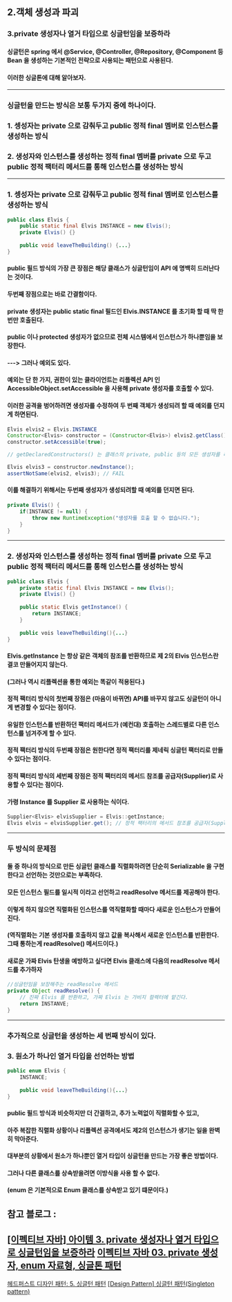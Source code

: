 ## 2.객체 생성과 파괴

### 3.private 생성자나 열거 타입으로 싱글턴임을 보증하라
#### 싱글턴은 spring 에서 @Service, @Controller, @Repository, @Component 등 Bean 을 생성하는 기본적인 전략으로 사용되는 패턴으로 사용된다.
#### 이러한 싱글톤에 대해 알아보자.

---

### 싱글턴을 만드는 방식은 보통 두가지 중에 하나이다.
### 1. 셍성자는 private 으로 감춰두고 public 정적 final 멤버로 인스턴스를 생성하는 방식
### 2. 생성자와 인스턴스를 생성하는 정적 final 멤버를 private 으로 두고 public 정적 팩터리 메서드를 통해 인스턴스를 생성하는 방식

---

### 1. 셍성자는 private 으로 감춰두고 public 정적 final 멤버로 인스턴스를 생성하는 방식 
```java
public class Elvis {
    public static final Elvis INSTANCE = new Elvis();
    private Elvis() {}
    
    public void leaveTheBuilding() {...}
}
```
#### public 필드 방식의 가장 큰 장점은 해당 클래스가 싱글턴임이 API 에 명백히 드러난다는 것이다.
#### 두번째 장점으로는 바로 간결함이다.

#### private 생성자는 public static final 필드인 Elvis.INSTANCE 를 초기화 할 때 딱 한 번만 호출된다.
#### public 이나 protected 생성자가 없으므로 전체 시스템에서 인스턴스가 하나뿐임을 보장한다.
#### ---> 그러나 예외도 있다.
####   예외는 단 한 가지, 권한이 있는 클라이언트는 리플렉션 API 인 AccessibleObject.setAccessible 을 사용해 private 생성자를 호출할 수 있다.
####   이러한 공격을 벙어하려면 생성자를 수정하여 두 번째 객체가 생성되려 할 때 예외를 던지게 하면된다.
```java
Elvis elvis2 = Elvis.INSTANCE
Constructor<Elvis> constructor = (Constructor<Elvis>) elvis2.getClass().getDeclaredConstructor();
constructor.setAccessible(true);

// getDeclaredConstructors() 는 클래스의 private, public 등의 모든 생성자를 리턴해 준다.

Elvis elvis3 = constructor.newInstance();
assertNotSame(elvis2, elvis3); // FAIL
```
####   이를 해결하기 위해서는 두번째 생성자가 생성되려할 때 예외를 던지면 된다.
```java
private Elvis() {
    if(INSTANCE != null) {
        throw new RuntimeException("생성자를 호출 할 수 없습니다.");    
    }    
}
```

---

### 2. 생성자와 인스턴스를 생성하는 정적 final 멤버를 private 으로 두고 public 정적 팩터리 메서드를 통해 인스턴스를 생성하는 방식
```java
public class Elvis {
    private static final Elvis INSTANCE = new Elvis();
    private Elvis() {}
    
    public static Elvis getInstance() {
        return INSTANCE;
    }
    
    public vois leaveTheBuilding(){...}
}
```
#### Elvis.getInstance 는 항상 같은 객체의 참조를 반환하므로 제 2의 Elvis 인스턴스란 결코 만들어지지 않는다.
#### (그러나 역시 리플렉션을 통한 예외는 똑같이 적용된다.)

#### 정적 팩터리 방식의 첫번째 장점은 (마음이 바뀌면) API를 바꾸지 않고도 싱글턴이 아니게 변경할 수 있다는 점이다.
####    유일한 인스턴스를 반환하던 팩터리 메서드가 (예컨대) 호출하는 스레드별로 다른 인스턴스를 넘겨주게 할 수 있다.
#### 정적 팩터리 방식의 두번째 장점은 원한다면 정적 팩터리를 제네릭 싱글턴 팩터리로 만들 수 있다는 점이다.
#### 정적 팩터리 방식의 세번째 장점은 정적 팩터리의 메서드 참조를 공급자(Supplier)로 사용할 수 있다는 점이다.
####    가령 Instance 를 Supplier<Elvis> 로 사용하는 식이다. 
```java
Supplier<Elvis> elvisSupplier = Elvis::getInstance;
Elvis elvis = elvisSupplier.get(); // 정적 팩터리의 메서드 참조를 공급자(Supplier)로 사용
```

---

### 두 방식의 문제점
#### 둘 중 하나의 방식으로 만든 싱글턴 클래스를 직렬화하려면 단순히 Serializable 을 구현한다고 선언하는 것만으로는 부족하다.
#### 모든 인스턴스 필드를 일시적 이라고 선언하고 readResolve 메서드를 제공해야 한다.
#### 이렇게 하지 않으면 직렬화된 인스턴스를 역직렬화할 때마다 새로운 인스턴스가 만들어진다.
#### (역직렬화는 기본 생성자를 호출하지 않고 값을 복사해서 새로운 인스턴스를 반환한다. 그때 통하는게 readResolve() 메서드이다.)
####   새로운 가짜 Elvis 탄생을 예방하고 싶다면 Elvis 클래스에 다음의 readResolve 메서드를 추가하자
```java
//싱글턴임을 보장해주는 readResolve 메서드
private Object readResolve() {
    // 진짜 Elvis 를 반환하고, 가짜 Elvis 는 가비지 컬렉터에 맡긴다.
    return INSTANVE;    
}
```

---

### 추가적으로 싱글턴을 생성하는 세 번째 방식이 있다.
### 3. 원소가 하나인 열거 타입을 선언하는 방법
```java
public enum Elvis {
    INSTANCE;
    
    public void leaveTheBuilding(){...}
}
```
#### public 필드 방식과 비슷하지만 더 간결하고, 추가 노력없이 직렬화할 수 있고,
####    아주 복잡한 직렬화 상황이나 리플렉션 공격에서도 제2의 인스턴스가 생기는 일을 완벽히 막아준다.
#### 대부분의 상황에서 원소가 하나뿐인 열거 타입이 싱글턴을 만드는 가장 좋은 방법이다.
#### 그러나 다른 클래스를 상속받을려면 이방식을 사용 할 수 없다.
####   (enum 은 기본적으로 Enum 클래스를 상속받고 있기 떄문이다.)

## 참고 블로그 : 
[[이펙티브 자바] 아이템 3. private 생성자나 열거 타입으로 싱글턴임을 보증하라](https://velog.io/@lychee/%EC%9D%B4%ED%8E%99%ED%8B%B0%EB%B8%8C-%EC%9E%90%EB%B0%94-%EC%95%84%EC%9D%B4%ED%85%9C-3.-private-%EC%83%9D%EC%84%B1%EC%9E%90%EB%82%98-%EC%97%B4%EA%B1%B0-%ED%83%80%EC%9E%85%EC%9C%BC%EB%A1%9C-%EC%8B%B1%EA%B8%80%ED%84%B4%EC%9E%84%EC%9D%84-%EB%B3%B4%EC%A6%9D%ED%95%98%EB%9D%BC)
[이펙티브 자바 03. private 생성자, enum 자료형, 싱글톤 패턴](https://plposer.tistory.com/64)
---
[헤드퍼스트 디자인 패턴: 5. 싱글턴 패턴](https://plposer.tistory.com/22?category=599723)
[[Design Pattern] 싱글턴 패턴(Singleton pattern)](https://mytodays.tistory.com/26)